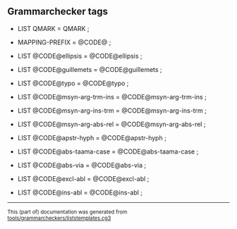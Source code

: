

## Grammarchecker tags
- LIST QMARK = QMARK ; 
- MAPPING-PREFIX = @CODE@ ; 

- LIST @CODE@ellipsis = @CODE@ellipsis ; 
- LIST @CODE@guillemets = @CODE@guillemets ; 
- LIST @CODE@typo = @CODE@typo ; 

- LIST @CODE@msyn-arg-trm-ins = @CODE@msyn-arg-trm-ins ; 
- LIST @CODE@msyn-arg-ins-trm = @CODE@msyn-arg-ins-trm ; 
- LIST @CODE@msyn-arg-abs-rel = @CODE@msyn-arg-abs-rel ; 

- LIST @CODE@apstr-hyph = @CODE@apstr-hyph ; 
- LIST @CODE@abs-taama-case = @CODE@abs-taama-case ; 
- LIST @CODE@abs-via = @CODE@abs-via ; 
- LIST @CODE@excl-abl = @CODE@excl-abl ; 
- LIST @CODE@ins-abl = @CODE@ins-abl ; 

* * *

<small>This (part of) documentation was generated from [tools/grammarcheckers/liststemplates.cg3](https://github.com/giellalt/lang-kal/blob/main/tools/grammarcheckers/liststemplates.cg3)</small>
